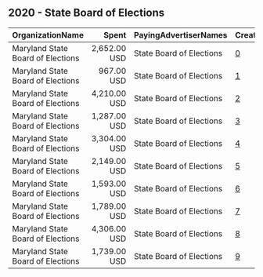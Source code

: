 ## 2020 - State Board of Elections 
|OrganizationName|Spent|PayingAdvertiserNames|CreativeUrls|Impressions|Genders|AgeBrackets|CountryCodes|BillingAddresses|CandidateBallotInformation|
|:---|---:|:---|:---|---:|:---|:---|:---|:---|:---|
|Maryland State Board of Elections|2,652.00 USD|State Board of Elections|[0](https://www.snap.com/political-ads/asset/0de4f31e829975884bb3920574eea91349524334c7d5942a1e8c5abbafd4d342?mediaType=mp4)|788,146||18+|united states|US||
|Maryland State Board of Elections|967.00 USD|State Board of Elections|[1](https://www.snap.com/political-ads/asset/f78defc6cf0255926a8286f2cb7c070c4778a7eb7a16683239312e18c7d8b2d9?mediaType=mp4)|432,365||18+|united states|US||
|Maryland State Board of Elections|4,210.00 USD|State Board of Elections|[2](https://www.snap.com/political-ads/asset/ae31fb82689e334ad63a168b66c25826a6f4ac35fcc313f8ac3ba460b89967b0?mediaType=jpg)|916,435||18+|united states|US||
|Maryland State Board of Elections|1,287.00 USD|State Board of Elections|[3](https://www.snap.com/political-ads/asset/fd1a27ffe085ea0fe3a891a2adcbbec67be64075178a04f06e93026b4de776c8?mediaType=jpg)|262,579||18+|united states|US||
|Maryland State Board of Elections|3,304.00 USD|State Board of Elections|[4](https://www.snap.com/political-ads/asset/a998a11528c90b4155a738baba67fbcb41148aa8cf5ed21bc39599207361600e?mediaType=mp4)|727,700||18+|united states|US||
|Maryland State Board of Elections|2,149.00 USD|State Board of Elections|[5](https://www.snap.com/political-ads/asset/c723e7a340272b31097868471c9ec85c319fbe54e1278a95c79f719b68ac47a2?mediaType=jpg)|1,029,214||18+|united states|US||
|Maryland State Board of Elections|1,593.00 USD|State Board of Elections|[6](https://www.snap.com/political-ads/asset/4d30a7542e0417b3ecb80e840c228b4933e01b06890d69d24ff2417a6c43c657?mediaType=mp4)|634,458||18+|united states|US||
|Maryland State Board of Elections|1,789.00 USD|State Board of Elections|[7](https://www.snap.com/political-ads/asset/67f17e3912f038c5a4ff2c9e8f08205ce9c5d9460537d8c2c42a46d0de7f8c27?mediaType=mp4)|381,763||18+|united states|US||
|Maryland State Board of Elections|4,306.00 USD|State Board of Elections|[8](https://www.snap.com/political-ads/asset/b15c3ecadc9273a72f81cdbc8c454a87194cd59636003f6006c94b25e6181700?mediaType=jpg)|1,999,920||18+|united states|US||
|Maryland State Board of Elections|1,739.00 USD|State Board of Elections|[9](https://www.snap.com/political-ads/asset/ba1105af32030864fa35e39c40265ad7cdde54d4813140d6c3ca4e71faf99e87?mediaType=jpg)|417,008||18+|united states|US||
